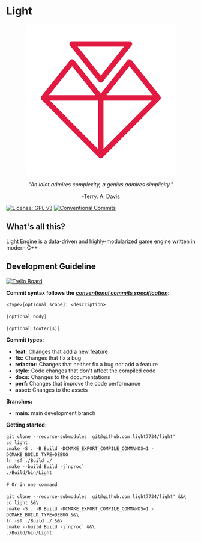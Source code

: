 # Light

<div align="center">
<img src="https://raw.githubusercontent.com/Light7734/Light/main/Branding/light-colored-transparent.svg"/>

<i> "An idiot admires complexity, a genius admires simplicity." </i>

-Terry. A. Davis
</div>

[![License: GPL v3](https://img.shields.io/badge/License-GPL%20v3-blue.svg?style=for-the-badge)](https://www.gnu.org/licenses/gpl-3.0)
[![Conventional Commits](https://img.shields.io/badge/Conventional%20Commits-1.0.0-%23FE5196?logo=conventionalcommits&logoColor=white&style=for-the-badge)](https://conventionalcommits.org)

## What's all this?

Light Engine is a data-driven and highly-modularized game engine written in modern C++

## Development Guideline

[![Trello Board](https://img.shields.io/badge/TRELLO-white?style=for-the-badge&logo=trello&logoColor=e21a41)](https://trello.com/b/gwn3xVEi/light-engine)

**Commit syntax follows the** [**_conventional commits specification_**](https://www.conventionalcommits.org/en/v1.0.0/):

```
<type>[optional scope]: <description>

[optional body]

[optional footer(s)]
```

**Commit types:**

-   **feat:** Changes that add a new feature
-   **fix:** Changes that fix a bug
-   **refactor:** Changes that neither fix a bug nor add a feature
-   **style:** Code changes that don't affect the compiled code
-   **docs:** Changes to the documentations
-   **perf:** Changes that improve the code performance
-   **asset:** Changes to the assets

**Branches:**

-   **main:** main development branch

**Getting started:**

```
git clone --recurse-submodules 'git@github.com:light7734/light'
cd light
cmake -S . -B Build -DCMAKE_EXPORT_COMPILE_COMMANDS=1 -DCMAKE_BUILD_TYPE=DEBUG
ln -sf ./Build ./
cmake --build Build -j`nproc`
./Build/bin/Light

# Or in one command

git clone --recurse-submodules 'git@github.com:light7734/light' &&\
cd light &&\
cmake -S . -B Build -DCMAKE_EXPORT_COMPILE_COMMANDS=1 -DCMAKE_BUILD_TYPE=DEBUG &&\
ln -sf ./Build ./ &&\
cmake --build Build -j`nproc` &&\
./Build/bin/Light
```
